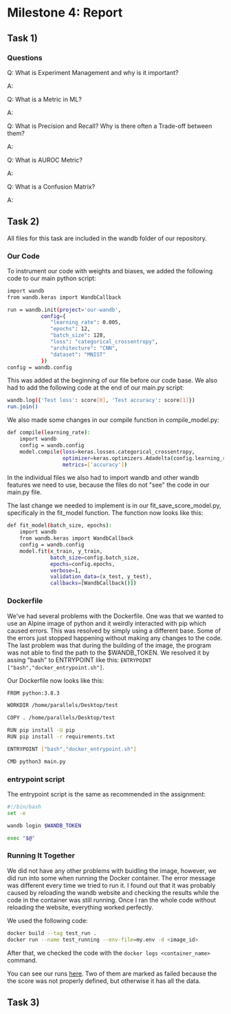 # Milestone 4: Report
## Task 1)
### Questions
Q: What is Experiment Management and why is it important?

A: 

Q: What is a Metric in ML?

A:

Q: What is Precision and Recall? Why is there often a Trade-off between them?

A:

Q: What is AUROC Metric?

A:

Q: What is a Confusion Matrix?

A:

## Task 2) 
All files for this task are included in the wandb folder of our repository.
### Our Code

To instrument our code with weights and biases, we added the following code to our main python script:
```sh
import wandb 
from wandb.keras import WandbCallback

run = wandb.init(project='our-wandb',
           config={
              "learning_rate": 0.005,
              "epochs": 12,
              "batch_size": 128,
              "loss": "categorical_crossentropy",
              "architecture": "CNN",
              "dataset": "MNIST"
           })
config = wandb.config
```
This was added at the beginning of our file before our code base. We also had to add the following code at the end of our main.py script:
```sh
wandb.log({'Test loss': score[0], 'Test accuracy': score[1]})
run.join()
```
We also made some changes in our compile function in compile_model.py:
```sh
def compile(learning_rate):
    import wandb
    config = wandb.config
    model.compile(loss=keras.losses.categorical_crossentropy,
                  optimizer=keras.optimizers.Adadelta(config.learning_rate),
                  metrics=['accuracy'])
```
In the individual files we also had to import wandb and other wandb features we need to use, because the files do not "see" the code in our main.py file. 

The last change we needed to implement is in our fit_save_score_model.py, specificaly in the fit_model function. The function now looks like this:
```sh
def fit_model(batch_size, epochs):
    import wandb
    from wandb.keras import WandbCallback
    config = wandb.config
    model.fit(x_train, y_train,
              batch_size=config.batch_size,
              epochs=config.epochs,
              verbose=1,
              validation_data=(x_test, y_test),
              callbacks=[WandbCallback()])
```

### Dockerfile
We've had several problems with the Dockerfile. One was that we wanted to use an Alpine image of python and it weirdly interacted with pip which caused errors. This was resolved by simply using a different base. Some of the errors just stopped happening without making any changes to the code. The last problem was that during the building of the image, the program was not able to find the path to the $WANDB_TOKEN. We resolved it by assing "bash" to ENTRYPOINT like this: `ENTRYPOINT ["bash","docker_entrypoint.sh"]`. 

Our Dockerfile now looks like this:
```sh
FROM python:3.8.3

WORKDIR /home/parallels/Desktop/test

COPY . /home/parallels/Desktop/test

RUN pip install -U pip
RUN pip install -r requirements.txt

ENTRYPOINT ["bash","docker_entrypoint.sh"]

CMD python3 main.py
```
### entrypoint script
The entrypoint script is the same as recommended in the assignment:
```sh
#!/bin/bash
set -e

wandb login $WANDB_TOKEN

exec "$@"
```
### Running It Together
We did not have any other problems with buidling the image, however, we did run into some when running the Docker container. The error message was different every time we tried to run it. I found out that it was probably caused by reloading the wandb website and checking the results while the code in the container was still running. Once I ran the whole code without reloading the website, everything worked perfectly. 

We used the following code:
```sh
docker build --tag test_run .
docker run --name test_running --env-file=my.env -d <image_id>
```
After that, we checked the code with the `docker logs <container_name>` command.

You can see our runs [here](https://wandb.ai/michaelahavl/our-wandb?workspace=user-michaelahavl). Two of them are marked as failed because the the score was not properly defined, but otherwise it has all the data. 

## Task 3) 
